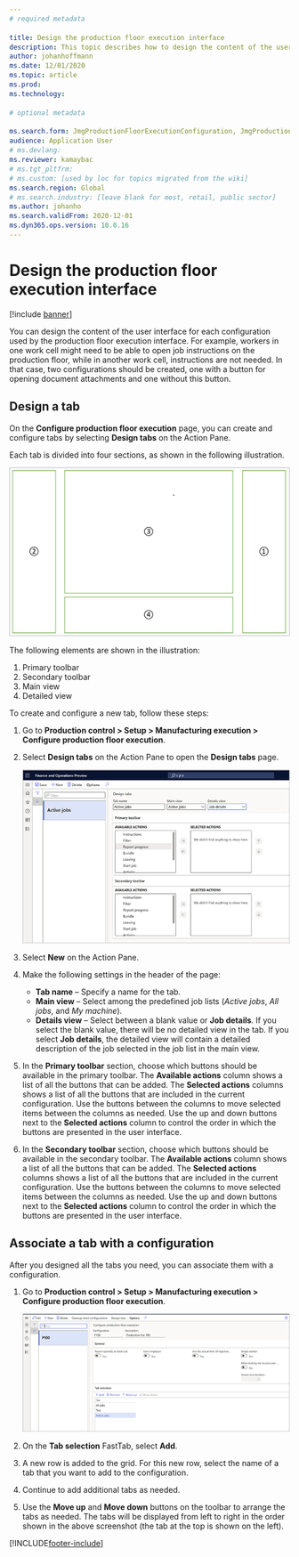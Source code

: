```yaml
---
# required metadata

title: Design the production floor execution interface
description: This topic describes how to design the content of the user interface for each configuration.
author: johanhoffmann
ms.date: 12/01/2020
ms.topic: article
ms.prod: 
ms.technology: 

# optional metadata

ms.search.form: JmgProductionFloorExecutionConfiguration, JmgProductionFloorExecutionConfigurationTab
audience: Application User
# ms.devlang: 
ms.reviewer: kamaybac
# ms.tgt_pltfrm: 
# ms.custom: [used by loc for topics migrated from the wiki]
ms.search.region: Global
# ms.search.industry: [leave blank for most, retail, public sector]
ms.author: johanho
ms.search.validFrom: 2020-12-01
ms.dyn365.ops.version: 10.0.16
---
```


# Design the production floor execution interface

[!include [banner](../includes/banner.md)]

You can design the content of the user interface for each configuration used by the production floor execution interface. For example, workers in one work cell might need to be able to open job instructions on the production floor, while in another work cell, instructions are not needed. In that case, two configurations should be created, one with a button for opening document attachments and one without this button.

## Design a tab

On the **Configure production floor execution** page, you can create and configure tabs by selecting **Design tabs** on the Action Pane.

Each tab is divided into four sections, as shown in the following illustration.

![Tab layout.](media/pfe-tab-layout.png "Tab layout")

The following elements are shown in the illustration:

1. Primary toolbar
1. Secondary toolbar
1. Main view
1. Detailed view

To create and configure a new tab, follow these steps:

1. Go to **Production control \> Setup \> Manufacturing execution \> Configure production floor execution**.

1. Select **Design tabs** on the Action Pane to open the **Design tabs** page.

    ![The Design tabs page.](media/pfe-design-tabs.png "The Design tabs page")

1. Select **New** on the Action Pane.

1. Make the following settings in the header of the page:

    - **Tab name** – Specify a name for the tab.
    - **Main view** – Select among the predefined job lists (*Active jobs*, *All jobs*, and *My machine*).
    - **Details view** – Select between a blank value or **Job details**. If you select the blank value, there will be no detailed view in the tab. If you select **Job details**, the detailed view will contain a detailed description of the job selected in the job list in the main view.

1. In the **Primary toolbar** section, choose which buttons should be available in the primary toolbar. The **Available actions** column shows a list of all the buttons that can be added. The **Selected actions** columns shows a list of all the buttons that are included in the current configuration. Use the buttons between the columns to move selected items between the columns as needed. Use the up and down buttons next to the **Selected actions** column to control the order in which the buttons are presented in the user interface.

1. In the **Secondary toolbar** section, choose which buttons should be available in the secondary toolbar. The **Available actions** column shows a list of all the buttons that can be added. The **Selected actions** columns shows a list of all the buttons that are included in the current configuration. Use the buttons between the columns to move selected items between the columns as needed. Use the up and down buttons next to the **Selected actions** column to control the order in which the buttons are presented in the user interface.

## Associate a tab with a configuration

After you designed all the tabs you need, you can associate them with a configuration.

1. Go to **Production control \> Setup \> Manufacturing execution \> Configure production floor execution**.

    ![Configure production floor execution.](media/pfe-config-prod-floor-execution.png "Configure production floor execution")

1. On the **Tab selection** FastTab, select **Add**.

1. A new row is added to the grid. For this new row, select the name of a tab that you want to add to the configuration.

1. Continue to add additional tabs as needed.

1. Use the **Move up** and **Move down** buttons on the toolbar to arrange the tabs as needed. The tabs will be displayed from left to right in the order shown in the above screenshot (the tab at the top is shown on the left).


[!INCLUDE[footer-include](../../includes/footer-banner.md)]
